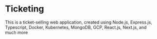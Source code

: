 # Ticketing
This is a ticket-selling web application, created using Node.js, Express.js, Typescript, Docker, Kubernetes, MongoDB, GCP, React.js, Next.js, and much more
